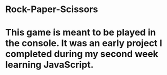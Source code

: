 # Rock-Paper-Scissors
# This game is meant to be played in the console. It was an early project I completed during my second week learning JavaScript. 